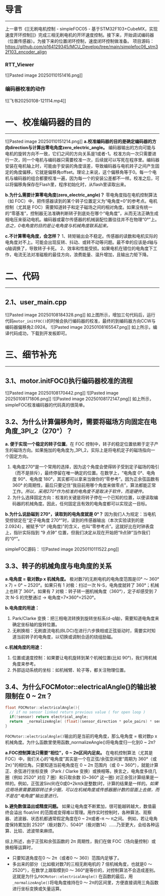 # 导言
---
上一章节《[[无刷电机控制 - simpleFOC05 - 基于STM32F103+CubeMX，实现速度开环控制]]》完成三相无刷电机的开环速度控制。接下来，开始调试编码器（位置传感器）。为接下来的位置闭环控制，速度闭环控制做准备。
项目源码：https://github.com/q164129345/MCU_Develop/tree/main/simplefoc06_stm32f103_encoder_align

### RTT_Viewer
![[Pasted image 20250110151416.png]]

### 编码器校准的动作
![[飞书20250108-121114.mp4]]

# 一、校准编码器的目的
---
![[Pasted image 20250110151214.png]]
**a.校准编码器的目的是确定编码器的方向direction与计算出零电角度zero_electric_angle。** 编码器输出的方向可能与电机的旋转方向不一致，它们之间的方向关系是1或者-1。校准方向一次只需要进行一次，同一个电机与编码器只需要校准一次，后续就可以写死在程序里。编码器安装在电机轴上时，可能由于安装的角度误差，导致编码器与电机转子之间产生固定的角度偏移，它就是偏移角offset。理论上来说，这个偏移角等于0。每一个电机与编码器的组合都要校准一遍，因为每一个的安装公差都不一样。校准之后，可以将偏移角保存在Flash里，程序初始化时，从flash里读取出来。

**b.为什么需要计算零电角度(zero_electric_angle)？** 零电角度指在电机控制算法（如 FOC）中，把传感器读到的某个转子位置定义为“电角度=0”的参考点。电机控制（尤其是 FOC）需要知道转子和定子磁场之间的相对角度。如果没有统一的“零基准”，控制器无法准确判断转子到底处在哪个“电角度”，从而无法正确生成相电压来驱动电机。编码器或霍尔传感器的机械装配位置往往并不在物理“0°”上。*总之，0电角度的目的是让电角度与机械角度联系起来。*

**c.不计算零电角度，会怎样？** 
1、转矩输出会不稳定。传感器的读数和电机实际的电角度对不上。可能会出现反转、抖动、或转不动等问题。最不幸的应该是d轴与q轴调换了，导致转子卡死。
2、效率和性能受损。如果电机在错位的电角度下工作，电流无法对准磁极的最佳方向，浪费能量、温升增加，且输出力矩下降。

# 二、代码
---
## 2.1、user_main.cpp
![[Pasted image 20250108184328.png]]
如上图所示，增加三句代码后，运行代码`motor_initFOC()`的时候会执行编码器的校准，最终的到编码器方向CCW与编码器偏移角2.0924。
![[Pasted image 20250108165547.png]]
如上所示，编译代码成功，下载到开发板即可。

# 三、细节补充
---
## 3.1、motor.initFOC()执行编码器校准的流程
![[Pasted image 20250108170442.png]]
![[Pasted image 20250108171806.png]]
![[Pasted image 20250108172147.png]]
如上所示，simpleFOC校准编码器的代码真的很简单。

## 3.2、为什么计算偏移角时，需要将磁场方向固定在电角度_3PI_2（270°）？
**a. 便于实现一个稳定的转子位置**。在 FOC 控制中，转子的稳定位置依赖于定子产生的磁场方向。如果施加的电角度为_3PI_2，实际上是将电机定子的磁场指向一个固定方向。
1. 电角度270°是一个常用的选择，因为这个角度会使得转子受到定子磁场的吸引（而不是排斥），最终停留在唯一确定的位置。在数学上，“电角度 0°、电角度 90°、电角度 180°，其实都可以拿来当做你的“零参考”。因为正余弦函数有 360° 的周期性，最后只要记住“我目前用哪个角度来做零点”，算法都能正常工作。*所以，采用270°作为校准的电角度不是取决于软件，而是硬件。*
2. 为什么选择固定方向：校准的关键是将转子停在一个已知的位置，以便读取编码器的机械角度。因此，任何固定且有效的电角度都可以实现这一目标。

**b.为什么说励磁到 270°，读取到的电角度就是 0°？**
因为我们人为规定：当电机受控锁定在“定子电角度 270°”时，读到的传感器输出（本次实验读到的是2.0924），被赋予“0° (电角度)”的含义，也叫“零参考点”。这就好比在时钟表盘上，指针实际指到 “9 点钟” 位置，但我们决定从现在开始把“9点钟”当作我们的“0°”。

simpleFOC源码：
![[Pasted image 20250110111522.png]]

## 3.3、转子的机械角度与电角度的关系
**a.电角度 = 极对数p x 机械角度。** 极对数7的无刷电机的电角度范围是(0° ～ 360° x 7) = 0° ~ 2520°。如果只有 1 对极：扫过一次 N-S，电角度就转了 360°；机械上也转了 360°。如果有 7 对极：转子转一圈机械角度（360°），定子却感受到 7 次 N-S 的完整通过 → 电角度=7×360°=2520°。

**b.电角度的用途：**
1. Park/Clarke 变换：把三相电流转换到旋转坐标系(d-q轴)，需要知道电角度来确定坐标轴的旋转位置。
2. 无刷换相：无刷直流电机(BLDC)在进行六步换相或正弦驱动时，需要实时知道当前转子的电角度，以切换或调制合适的绕组励磁。

**c.机械角度的用途：**
1. 位置或速度控制：如果要让电机旋转到某个机械位置(比如 90°)，我们用机械角度来参考。
2. 外部运动系统的坐标：如机械臂、轮子等，都关注物理位置。

## 3.4、为什么FOCMotor::electricalAngle()的输出被限制在 0 ~ 2π？
```C++
float FOCMotor::electricalAngle(){
  // if no sensor linked return previous value ( for open loop )
  if(!sensor) return electrical_angle;
  return  _normalizeAngle( (float)(sensor_direction * pole_pairs) * sensor->getMechanicalAngle()  - zero_electric_angle );
}
```
`FOCMotor::electricalAngle()`输出的是当前的电角度，那么电角度 = 极对数p x 机械角度。为什么函数里使用函数_normalizeAngle()将电角度归一化到0 ~ 2π?

**a.FOC控制算法只需要“相位”，0 ~ 2π区间内足矣。** 在电机控制算法（尤其是 FOC）中，我们关心的“电角度”其实是一个在正弦/余弦空间里“周期为 360°（或 2π）”的相位角。只要知道当前电角度在 0 ~ 2π 范围内（或 0 ~ 360°），就能计算正、余弦进行坐标变换（Park / Clarke 变换）或换相等。换言之，电角度多绕几圈（例如 2520° 对应 7 圈）和只取余数 (0~360° 这一圈) 对正余弦计算结果是一样的。例如，正弦波Sin(θ)在0或0+2kπ(k是整数)时，计算的结果是一样的。*如果应用场景需要跟踪转过多少圈，可以在机械角度或传感器圈计数的层面上去做，而不是在“电角度”输出里进行。*

**b.避免数值溢出或精度问题。** 如果让电角度不断累加，很可能越转越大，数值最终会溢出 float/int 的范围或变得难以管理。用作实时控制时，各种算法、观察器、滤波器、状态机都通常假定角度在0 ~ 2π或者-π ～ π之间。
例如，若让电角度保持累加到 2520°（极对数7）、5040°（极对数14）……乃至更大，会给各种运算、比较、滤波带来麻烦。

综上所述，由于正弦和余弦函数的 2π 周期性，我们在做 FOC（场向量控制）或换相等运算时，
- 只要知道角度在0 ～ 2π（或者0 ～ 360）范围内足够了。
- 多出来的部分（比如极对数7的三相无刷电机的 7 倍机械角度，也就是0 ～ 2520°），在数学上跟取模到0 ～ 360°是等价的，对控制算法不会造成差别。
这就是为什么`FOCMotor::electricalAngle()` 在函数的最后，用`_normalizeAngle()`将电角度维持在0 ～ 2π的区间里，方便直接调用三角函数进行坐标变换或矢量运算。
